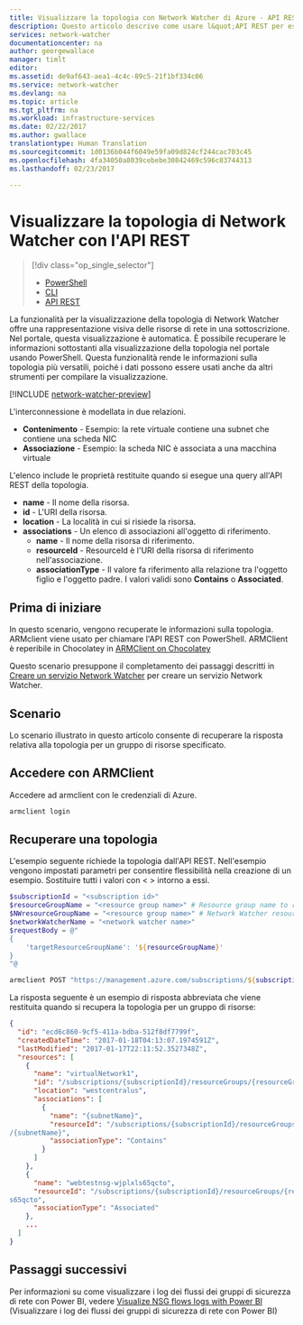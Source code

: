 ```yaml
---
title: Visualizzare la topologia con Network Watcher di Azure - API REST | Documentazione Microsoft
description: Questo articolo descrive come usare l&quot;API REST per eseguire una query relativa alla topologia di rete.
services: network-watcher
documentationcenter: na
author: georgewallace
manager: timlt
editor: 
ms.assetid: de9af643-aea1-4c4c-89c5-21f1bf334c06
ms.service: network-watcher
ms.devlang: na
ms.topic: article
ms.tgt_pltfrm: na
ms.workload: infrastructure-services
ms.date: 02/22/2017
ms.author: gwallace
translationtype: Human Translation
ms.sourcegitcommit: 1d0136b044f6049e59fa09d824cf244cac703c45
ms.openlocfilehash: 4fa34050a8039cebebe30842469c596c83744313
ms.lasthandoff: 02/23/2017

---
```


# <a name="view-network-watcher-topology-with-rest-api"></a>Visualizzare la topologia di Network Watcher con l'API REST

> [!div class="op_single_selector"]
> - [PowerShell](network-watcher-topology-powershell.md)
> - [CLI](network-watcher-topology-cli.md)
> - [API REST](network-watcher-topology-rest.md)

La funzionalità per la visualizzazione della topologia di Network Watcher offre una rappresentazione visiva delle risorse di rete in una sottoscrizione. Nel portale, questa visualizzazione è automatica. È possibile recuperare le informazioni sottostanti alla visualizzazione della topologia nel portale usando PowerShell.
Questa funzionalità rende le informazioni sulla topologia più versatili, poiché i dati possono essere usati anche da altri strumenti per compilare la visualizzazione.

[!INCLUDE [network-watcher-preview](../../includes/network-watcher-public-preview-notice.md)]

L'interconnessione è modellata in due relazioni.

- **Contenimento** - Esempio: la rete virtuale contiene una subnet che contiene una scheda NIC
- **Associazione** - Esempio: la scheda NIC è associata a una macchina virtuale

L'elenco include le proprietà restituite quando si esegue una query all'API REST della topologia.

* **name** - Il nome della risorsa.
* **id** - L'URI della risorsa.
* **location** - La località in cui si risiede la risorsa.
* **associations** - Un elenco di associazioni all'oggetto di riferimento.
    * **name** - Il nome della risorsa di riferimento.
    * **resourceId** - ResourceId è l'URI della risorsa di riferimento nell'associazione.
    * **associationType** - Il valore fa riferimento alla relazione tra l'oggetto figlio e l'oggetto padre. I valori validi sono **Contains** o **Associated**.

## <a name="before-you-begin"></a>Prima di iniziare

In questo scenario, vengono recuperate le informazioni sulla topologia. ARMclient viene usato per chiamare l'API REST con PowerShell. ARMClient è reperibile in Chocolatey in [ARMClient on Chocolatey](https://chocolatey.org/packages/ARMClient)

Questo scenario presuppone il completamento dei passaggi descritti in [Creare un servizio Network Watcher](network-watcher-create.md) per creare un servizio Network Watcher.

## <a name="scenario"></a>Scenario

Lo scenario illustrato in questo articolo consente di recuperare la risposta relativa alla topologia per un gruppo di risorse specificato.

## <a name="log-in-with-armclient"></a>Accedere con ARMClient

Accedere ad armclient con le credenziali di Azure.

```PowerShell
armclient login
```

## <a name="retrieve-topology"></a>Recuperare una topologia

L'esempio seguente richiede la topologia dall'API REST.  Nell'esempio vengono impostati parametri per consentire flessibilità nella creazione di un esempio.  Sostituire tutti i valori con \< \> intorno a essi.

```powershell
$subscriptionId = "<subscription id>"
$resourceGroupName = "<resource group name>" # Resource group name to run topology on
$NWresourceGroupName = "<resource group name>" # Network Watcher resource group name
$networkWatcherName = "<network watcher name>"
$requestBody = @"
{
    'targetResourceGroupName': '${resourceGroupName}'
}
"@

armclient POST "https://management.azure.com/subscriptions/${subscriptionId}/ResourceGroups/${NWresourceGroupName}/providers/Microsoft.Network/networkWatchers/${networkWatcherName}/topology?api-version=2016-07-01" $requestBody
```

La risposta seguente è un esempio di risposta abbreviata che viene restituita quando si recupera la topologia per un gruppo di risorse:

```json
{
  "id": "ecd6c860-9cf5-411a-bdba-512f8df7799f",
  "createdDateTime": "2017-01-18T04:13:07.1974591Z",
  "lastModified": "2017-01-17T22:11:52.3527348Z",
  "resources": [
    {
      "name": "virtualNetwork1",
      "id": "/subscriptions/{subscriptionId}/resourceGroups/{resourceGroupName}/providers/Microsoft.Network/virtualNetworks/{virtualNetworkName}",
      "location": "westcentralus",
      "associations": [
        {
          "name": "{subnetName}",
          "resourceId": "/subscriptions/{subscriptionId}/resourceGroups/{resourceGroupName}/providers/Microsoft.Network/virtualNetworks/(virtualNetworkName)/subnets
/{subnetName}",
          "associationType": "Contains"
        }
      ]
    },
    {
      "name": "webtestnsg-wjplxls65qcto",
      "resourceId": "/subscriptions/{subscriptionId}/resourceGroups/{resourceGroupName}/providers/Microsoft.Network/networkSecurityGroups/{nsgName}
s65qcto",
      "associationType": "Associated"
    },
    ...
  ]
}
```

## <a name="next-steps"></a>Passaggi successivi

Per informazioni su come visualizzare i log dei flussi dei gruppi di sicurezza di rete con Power BI, vedere [Visualize NSG flows logs with Power BI](network-watcher-visualize-nsg-flow-logs-power-bi.md) (Visualizzare i log dei flussi dei gruppi di sicurezza di rete con Power BI)


